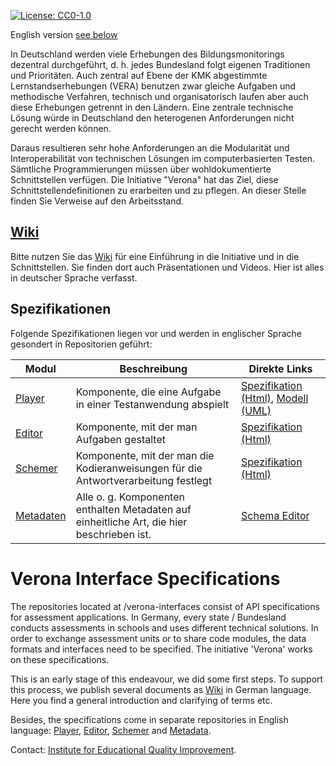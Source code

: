 [![License: CC0-1.0](https://img.shields.io/badge/License-CC0_1.0-lightgrey.svg)](http://creativecommons.org/publicdomain/zero/1.0/)

English version [see below](#english)

In Deutschland werden viele Erhebungen des Bildungsmonitorings dezentral durchgeführt, d. h. jedes Bundesland folgt eigenen Traditionen und Prioritäten. Auch zentral auf Ebene der KMK abgestimmte Lernstandserhebungen (VERA) benutzen zwar gleiche Aufgaben und methodische Verfahren, technisch und organisatorisch laufen aber auch diese Erhebungen getrennt in den Ländern. Eine zentrale technische Lösung würde in Deutschland den heterogenen Anforderungen nicht gerecht werden können.

Daraus resultieren sehr hohe Anforderungen an die Modularität und Interoperabilität von technischen Lösungen im computerbasierten Testen. Sämtliche Programmierungen müssen über wohldokumentierte Schnittstellen verfügen. Die Initiative "Verona" hat das Ziel, diese Schnittstellendefinitionen zu erarbeiten und zu pflegen. An dieser Stelle finden Sie Verweise auf den Arbeitsstand.

## [Wiki](https://github.com/verona-interfaces/verona-interfaces.github.io/wiki)

Bitte nutzen Sie das [Wiki](https://github.com/verona-interfaces/verona-interfaces.github.io/wiki) für eine Einführung in die Initiative und in die Schnittstellen. Sie finden dort auch Präsentationen und Videos. Hier ist alles in deutscher Sprache verfasst.

## Spezifikationen
Folgende Spezifikationen liegen vor und werden in englischer Sprache gesondert in Repositorien geführt:

| Modul | Beschreibung | Direkte Links |
| ------ | ------ | ----- |
| [Player](https://github.com/verona-interfaces/player#readme) | Komponente, die eine Aufgabe in einer Testanwendung abspielt | [Spezifikation (Html)](https://verona-interfaces.github.io/player/), [Modell (UML)](https://github.com/verona-interfaces/player/blob/master/model/model.md) |
| [Editor](https://github.com/verona-interfaces/editor#readme) | Komponente, mit der man Aufgaben gestaltet | [Spezifikation (Html)](https://verona-interfaces.github.io/editor/) |
| [Schemer](https://github.com/verona-interfaces/schemer#readme) | Komponente, mit der man die Kodieranweisungen für die Antwortverarbeitung festlegt | [Spezifikation (Html)](https://verona-interfaces.github.io/schemer/) |
| [Metadaten](https://github.com/verona-interfaces/metadata#readme) | Alle o. g. Komponenten enthalten Metadaten auf einheitliche Art, die hier beschrieben ist. | [Schema Editor](https://skohub.io/editor/?schema=https://raw.githubusercontent.com/verona-interfaces/metadata/master/verona-module-metadata.json) |

# <a name="english"></a>Verona Interface Specifications
The repositories located at /verona-interfaces consist of API specifications for assessment applications. In Germany, every state / Bundesland conducts assessments in schools and uses different technical solutions. In order to exchange assessment units or to share code modules, the data formats and interfaces need to be specified. The initiative 'Verona' works on these specifications.

This is an early stage of this endeavour, we did some first steps. To support this process, we publish several documents as [Wiki](https://github.com/verona-interfaces/verona-interfaces.github.io/introduction/wiki) in German language. Here you find a general introduction and clarifying of terms etc.

Besides, the specifications come in separate repositories in English language: [Player](https://github.com/verona-interfaces/player#readme), [Editor](https://github.com/verona-interfaces/editor#readme), [Schemer](https://github.com/verona-interfaces/schemer#readme) and [Metadata](https://github.com/verona-interfaces/metadata#readme).

Contact: [Institute for Educational Quality Improvement](mailto:iqb-tbadev@hu-berlin.de).

